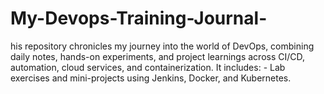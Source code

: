 # My-Devops-Training-Journal-
his repository chronicles my journey into the world of DevOps, combining daily notes, hands-on experiments, and project learnings across CI/CD, automation, cloud services, and containerization. It includes: - Lab exercises and mini-projects using Jenkins, Docker, and Kubernetes.
